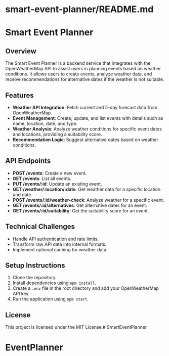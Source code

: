 # smart-event-planner/README.md

# Smart Event Planner

## Overview
The Smart Event Planner is a backend service that integrates with the OpenWeatherMap API to assist users in planning events based on weather conditions. It allows users to create events, analyze weather data, and receive recommendations for alternative dates if the weather is not suitable.

## Features
- **Weather API Integration**: Fetch current and 5-day forecast data from OpenWeatherMap.
- **Event Management**: Create, update, and list events with details such as name, location, date, and type.
- **Weather Analysis**: Analyze weather conditions for specific event dates and locations, providing a suitability score.
- **Recommendation Logic**: Suggest alternative dates based on weather conditions.

## API Endpoints
- **POST /events**: Create a new event.
- **GET /events**: List all events.
- **PUT /events/:id**: Update an existing event.
- **GET /weather/:location/:date**: Get weather data for a specific location and date.
- **POST /events/:id/weather-check**: Analyze weather for a specific event.
- **GET /events/:id/alternatives**: Get alternative dates for an event.
- **GET /events/:id/suitability**: Get the suitability score for an event.

## Technical Challenges
- Handle API authentication and rate limits.
- Transform raw API data into internal formats.
- Implement optional caching for weather data.

## Setup Instructions
1. Clone the repository.
2. Install dependencies using `npm install`.
3. Create a `.env` file in the root directory and add your OpenWeatherMap API key.
4. Run the application using `npm start`.

## License
This project is licensed under the MIT License.# SmartEventPlanner
# EventPlanner
